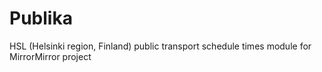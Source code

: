 # Publika

HSL (Helsinki region, Finland) public transport schedule times module for MirrorMirror project

